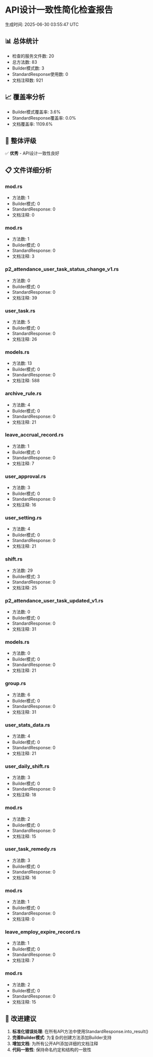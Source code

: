 # API设计一致性简化检查报告

生成时间: 2025-06-30 03:55:47 UTC

## 📊 总体统计

- 检查的服务文件数: 20
- 总方法数: 83
- Builder模式数: 3
- StandardResponse使用数: 0
- 文档注释数: 921

## 📈 覆盖率分析

- Builder模式覆盖率: 3.6%
- StandardResponse覆盖率: 0.0%
- 文档覆盖率: 1109.6%

## 🎯 整体评级

✅ **优秀** - API设计一致性良好

## 📋 文件详细分析

### mod.rs
- 方法数: 1
- Builder模式: 0
- StandardResponse: 0
- 文档注释: 0

### mod.rs
- 方法数: 1
- Builder模式: 0
- StandardResponse: 0
- 文档注释: 3

### p2_attendance_user_task_status_change_v1.rs
- 方法数: 0
- Builder模式: 0
- StandardResponse: 0
- 文档注释: 39

### user_task.rs
- 方法数: 5
- Builder模式: 0
- StandardResponse: 0
- 文档注释: 26

### models.rs
- 方法数: 13
- Builder模式: 0
- StandardResponse: 0
- 文档注释: 588

### archive_rule.rs
- 方法数: 4
- Builder模式: 0
- StandardResponse: 0
- 文档注释: 21

### leave_accrual_record.rs
- 方法数: 1
- Builder模式: 0
- StandardResponse: 0
- 文档注释: 7

### user_approval.rs
- 方法数: 3
- Builder模式: 0
- StandardResponse: 0
- 文档注释: 16

### user_setting.rs
- 方法数: 4
- Builder模式: 0
- StandardResponse: 0
- 文档注释: 21

### shift.rs
- 方法数: 29
- Builder模式: 3
- StandardResponse: 0
- 文档注释: 25

### p2_attendance_user_task_updated_v1.rs
- 方法数: 0
- Builder模式: 0
- StandardResponse: 0
- 文档注释: 31

### models.rs
- 方法数: 0
- Builder模式: 0
- StandardResponse: 0
- 文档注释: 21

### group.rs
- 方法数: 6
- Builder模式: 0
- StandardResponse: 0
- 文档注释: 31

### user_stats_data.rs
- 方法数: 4
- Builder模式: 0
- StandardResponse: 0
- 文档注释: 21

### user_daily_shift.rs
- 方法数: 3
- Builder模式: 0
- StandardResponse: 0
- 文档注释: 18

### mod.rs
- 方法数: 2
- Builder模式: 0
- StandardResponse: 0
- 文档注释: 15

### user_task_remedy.rs
- 方法数: 3
- Builder模式: 0
- StandardResponse: 0
- 文档注释: 16

### mod.rs
- 方法数: 1
- Builder模式: 0
- StandardResponse: 0
- 文档注释: 0

### leave_employ_expire_record.rs
- 方法数: 1
- Builder模式: 0
- StandardResponse: 0
- 文档注释: 7

### mod.rs
- 方法数: 2
- Builder模式: 0
- StandardResponse: 0
- 文档注释: 15

## 🚀 改进建议

1. **标准化错误处理**: 在所有API方法中使用StandardResponse.into_result()
2. **完善Builder模式**: 为复杂的创建方法添加Builder支持
3. **增加文档**: 为所有公开API添加详细的文档注释
4. **代码一致性**: 保持命名约定和结构的一致性

